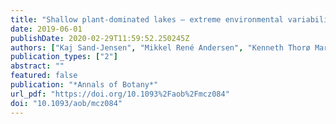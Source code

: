 ```yaml
---
title: "Shallow plant-dominated lakes – extreme environmental variability, carbon cycling and ecological species challenges"
date: 2019-06-01
publishDate: 2020-02-29T11:59:52.250245Z
authors: ["Kaj Sand-Jensen", "Mikkel René Andersen", "Kenneth Thorø Martinsen", "Jens Borum", "Emil Kristensen", "Theis Kragh"]
publication_types: ["2"]
abstract: ""
featured: false
publication: "*Annals of Botany*"
url_pdf: "https://doi.org/10.1093%2Faob%2Fmcz084"
doi: "10.1093/aob/mcz084"
---
```


